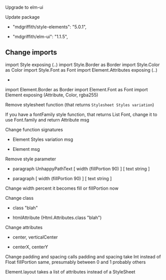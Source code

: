 Upgrade to elm-ui

Update package
- "mdgriffith/style-elements": "5.0.1",
+ "mdgriffith/elm-ui": "1.1.5",

Change imports
- 
import Style exposing (..)
import Style.Border as Border
import Style.Color as Color
import Style.Font as Font
import Element.Attributes exposing (..)

+ 
import Element.Border as Border
import Element.Font as Font
import Element exposing (Attribute, Color, rgba255)

Remove stylesheet function (that returns `Stylesheet Styles variation`)

If you have a fontFamily style function, that returns List Font, change it to use Font.family and return Attribute msg

Change function signatures
- Element Styles variation msg
+ Element msg

Remove style parameter
- paragraph UnhappyPathText [ width (fillPortion 90) ] [ text string ]
+ paragraph [ width (fillPortion 90) ] [ text string ]

Change width percent
it becomes fill or fillPortion now

Change class
- class "blah"
+ htmlAttribute (Html.Attributes.class "blah")

Change attributes
- center, verticalCenter
+ centerX, centerY

Change padding and spacing calls
padding and spacing take Int instead of Float
fillPortion same, presumably between 0 and 1
probably others

Element.layout takes a list of attributes instead of a StyleSheet